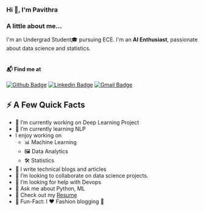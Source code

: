 ### Hi 👋, I'm Pavithra 

### A little about me...  
I'm an Undergrad Student🎓 pursuing ECE. I'm an **AI Enthusiast**, passionate about data science and statistics.  <br/><br/>

#### 📬 Find me at
[![Github Badge](http://img.shields.io/badge/-Github-black?style=flat-square&logo=github&link=https://github.com/Pavithra2206/)](https://github.com/Pavithra2206/) 
[![Linkedin Badge](https://img.shields.io/badge/-LinkedIn-blue?style=flat-square&logo=Linkedin&logoColor=white&link=https://www.linkedin.com/in/pavithra-kollipara/)](https://www.linkedin.com/in/pavithra-kollipara)
[![Gmail Badge](https://img.shields.io/badge/-Gmail-d14836?style=flat-square&logo=Gmail&logoColor=white&link=mailto:pavithrakollipara@gmail.com)](mailto:pavithrakollipara@gmail.com)


## ⚡️ A Few Quick Facts

- 🔭 I’m currently working on Deep Learning Project
- 🌱 I’m currently learning NLP
- I enjoy working on
  - 📊 Machine Learning
  - 🖼 Data Analytics
  - 🛠 Statistics
- 📝 I write technical blogs and articles
- 👯 I’m looking to collaborate on data science projects.
- 🤔 I’m looking for help with Devops
- 💬 Ask me about Python, ML
- 📙 Check out my [Resume](https://www.linkedin.com/in/hemanthkollipara/)
- 🎉 Fun-Fact: I ❤️ Fashion blogging 👗
